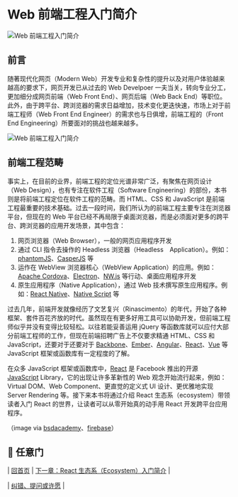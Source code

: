 # Web 前端工程入门简介

![Web 前端工程入门简介](./images/frameworks.png "Web 前端工程入门简介")

## 前言

随著现代化网页（Modern Web）开发专业和复杂性的提升以及对用户体验越来越高的要求下，网页开发已从过去的 Web Develpoer 一夫当关，转向专业分工，更加细分成网页前端（Web Front End）、网页后端（Web Back End）等职位。此外，由于跨平台、跨浏览器的需求日益增加，技术变化更迭快速，市场上对于前端工程师（Web Front End Engineer）的需求也与日俱增，前端工程的（Front End Engineering）所要面对的挑战也越来越多。

![Web 前端工程入门简介](./images/html-css-js.png "Web 前端工程入门简介")

## 前端工程范畴

事实上，在目前的业界，前端工程的定位光谱非常广泛，有聚焦在网页设计（Web Design），也有专注在软件工程（Software Engineering）的部份，本书则是将前端工程定位在软件工程的范畴。而 HTML、CSS 和 JavaScript 是前端工程最重要的技术基础。过去一段时间，我们所认为的前端工程主要专注在浏览器平台，但现在的 Web 平台已经不再局限于桌面浏览器，而是必须面对更多的跨平台、跨浏览器的应用开发场景，其中包含：

1. 网页浏览器（Web Browser），一般的网页应用程序开发
2. 通过 CLI 指令去操作的 Headless 浏览器（Headless　Application）。例如：[phantomJS](http://phantomjs.org/)、[CasperJS](http://casperjs.org/) 等
3. 运作在 WebView 浏览器核心（WebView Application）的应用。例如：[Apache Cordova](https://cordova.apache.org/)、[Electron](http://electron.atom.io/)、[NW.js](http://nwjs.io/) 等行动、桌面应用程序开发
4. 原生应用程序（Native Application），通过 Web 技术撰写原生应用程序。例如：[React Native](https://facebook.github.io/react-native/)、[Native Script](https://www.nativescript.org/) 等

过去几年，前端开发就像经历了文艺复兴（Rinascimento）的年代，开始了各种框架、套件百花齐放的时代。虽然现在有更多好用工具可以协助开发，但前端工程师似乎并没有变得比较轻松。以往若能妥善运用 jQuery 等函数库就可以应付大部分前端工程师的工作，但现在前端招聘广告上不仅要求精通 HTML、CSS 和 JavaScript，还要对于还要对于 [Backbone](http://backbonejs.org/)、[Ember](http://emberjs.com/)、[Angular](https://angularjs.org/)、[React](https://facebook.github.io/react/)、[Vue](https://vuejs.org/) 等 JavaScript 框架或函数库有一定程度的了解。

在众多 JavaScript 框架或函数库中，[React](https://facebook.github.io/react/) 是 Facebook 推出的开源 [JavaScript](https://en.wikipedia.org/wiki/JavaScript) Library，它的出现让许多革新性的 Web 观念开始流行起来，例如：Virtual DOM、Web Component、更直觉的定义式 UI 设计、更优雅地实现 Server Rendering 等。接下来本书将通过介绍 React 生态系（ecosystem）带领读者入门 React 的世界，让读者可以从零开始真的动手用 React 开发跨平台应用程序。

（image via [bsdacademy](http://bsdacademy.com/wp-content/uploads/2014/10/html-css-js.png)、[firebase](https://www.firebase.com/resources/images/website/logos/frameworks.png)）

## :door: 任意门

| [回首页](https://github.com/aclk/reactjs101) | [下一章：React 生态系（Ecosystem）入门简介](https://github.com/aclk/reactjs101/blob/master/Ch01/react-ecosystem-introduction.md) |

| [纠错、提问或许愿](https://github.com/aclk/reactjs101/issues) |
